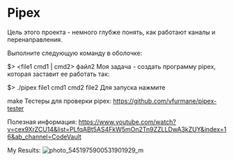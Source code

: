 # Pipex

Цель этого проекта - немного глубже понять, как работают каналы и перенаправления.

Выполните следующую команду в оболочке:

$> <file1 cmd1 | cmd2> файл2
Моя задача - создать программу pipex, которая заставит ее работать так:

$> ./pipex file1 cmd1 cmd2 file2
Для запуска нажмите

make
Тестеры для проверки pipex: https://github.com/vfurmane/pipex-tester

Полезная информация: https://www.youtube.com/watch?v=cex9XrZCU14&list=PLfqABt5AS4FkW5mOn2Tn9ZZLLDwA3kZUY&index=16&ab_channel=CodeVault

My Results: ![photo_5451975900531901929_m](https://user-images.githubusercontent.com/118346014/202428508-d6575dbe-6762-4110-b96d-097c21622ef8.jpg)
